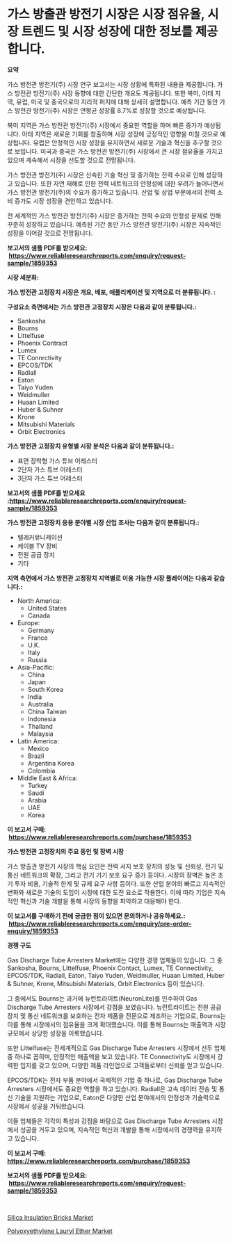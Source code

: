 <p><h1>가스 방출관 방전기 시장은 시장 점유율, 시장 트렌드 및 시장 성장에 대한 정보를 제공합니다.</h1></p><p><strong>요약</strong></p>
<p><p>가스 방전관 방전기(주) 시장 연구 보고서는 시장 상황에 특화된 내용을 제공합니다. 가스 방전관 방전기(주) 시장 동향에 대한 간단한 개요도 제공됩니다. 또한 북미, 아태 지역, 유럽, 미국 및 중국으로의 지리적 퍼지에 대해 상세히 설명합니다. 예측 기간 동안 가스 방전관 방전기(주) 시장은 연평균 성장률 8.7%로 성장할 것으로 예상됩니다.</p><p>북미 지역은 가스 방전관 방전기(주) 시장에서 중요한 역할을 하며 빠른 증가가 예상됩니다. 아태 지역은 새로운 기회를 창출하며 시장 성장에 긍정적인 영향을 미칠 것으로 예상됩니다. 유럽은 안정적인 시장 성장을 유지하면서 새로운 기술과 혁신을 추구할 것으로 보입니다. 미국과 중국은 가스 방전관 방전기(주) 시장에서 큰 시장 점유율을 가지고 있으며 계속해서 시장을 선도할 것으로 전망됩니다.</p><p>가스 방전관 방전기(주) 시장은 신속한 기술 혁신 및 증가하는 전력 수요로 인해 성장하고 있습니다. 또한 자연 재해로 인한 전력 네트워크의 안정성에 대한 우려가 늘어나면서 가스 방전관 방전기(주)의 수요가 증가하고 있습니다. 산업 및 상업 부문에서의 전력 소비 증가도 시장 성장을 견인하고 있습니다.</p><p>전 세계적인 가스 방전관 방전기(주) 시장은 증가하는 전력 수요와 안정성 문제로 인해 꾸준히 성장하고 있습니다. 예측된 기간 동안 가스 방전관 방전기(주) 시장은 지속적인 성장을 이어갈 것으로 전망됩니다.</p></p>
<p><strong>보고서의 샘플 PDF를 받으세요: &nbsp;<a href="https://www.reliableresearchreports.com/enquiry/request-sample/1859353">https://www.reliableresearchreports.com/enquiry/request-sample/1859353</a></strong></p>
<p><strong>시장 세분화:</strong></p>
<p><strong> 가스 방전관 고정장치 시장은 개요, 배포, 애플리케이션 및 지역으로 더 분류됩니다. :</strong></p>
<p><strong>구성요소 측면에서는 가스 방전관 고정장치 시장은 다음과 같이 분류됩니다.:</strong></p>
<p><ul><li>Sankosha</li><li>Bourns</li><li>Littelfuse</li><li>Phoenix Contract</li><li>Lumex</li><li>TE Connrctivity</li><li>EPCOS/TDK</li><li>Radiall</li><li>Eaton</li><li>Taiyo Yuden</li><li>Weidmuller</li><li>Huaan Limited</li><li>Huber & Suhner</li><li>Krone</li><li>Mitsubishi Materials</li><li>Orbit Electronics</li></ul></p>
<p><strong> 가스 방전관 고정장치 유형별 시장 분석은 다음과 같이 분류됩니다.:</strong></p>
<p><ul><li>표면 장착형 가스 튜브 어레스터</li><li>2단자 가스 튜브 어레스터</li><li>3단자 가스 튜브 어레스터</li></ul></p>
<p><strong>보고서의 샘플 PDF를 받으세요 :<a href="https://www.reliableresearchreports.com/enquiry/request-sample/1859353">https://www.reliableresearchreports.com/enquiry/request-sample/1859353</a></strong></p>
<p><strong> 가스 방전관 고정장치 응용 분야별 시장 산업 조사는 다음과 같이 분류됩니다.:</strong></p>
<p><ul><li>텔레커뮤니케이션</li><li>케이블 TV 장비</li><li>전원 공급 장치</li><li>기타</li></ul></p>
<p><strong>지역 측면에서 가스 방전관 고정장치 지역별로 이용 가능한 시장 플레이어는 다음과 같습니다.:</strong></p>
<p><ul>
    <li>
        North America:
        <ul>
            <li>United States</li>
            <li>Canada</li>
        </ul>
    </li>
    <li>
        Europe:
        <ul>
            <li>Germany</li>
            <li>France</li>
            <li>U.K.</li>
            <li>Italy</li>
            <li>Russia</li>
        </ul>
    </li>
    <li>
        Asia-Pacific:
        <ul>
            <li>China</li>
            <li>Japan</li>
            <li>South Korea</li>
            <li>India</li>
            <li>Australia</li>
            <li>China Taiwan</li>
            <li>Indonesia</li>
            <li>Thailand</li>
            <li>Malaysia</li>
        </ul>
    </li>
    <li>
        Latin America:
        <ul>
            <li>Mexico</li>
            <li>Brazil</li>
            <li>Argentina Korea</li>
            <li>Colombia</li>
        </ul>
    </li>
    <li>
        Middle East & Africa:
        <ul>
            <li>Turkey</li>
            <li>Saudi</li>
            <li>Arabia</li>
            <li>UAE</li>
            <li>Korea</li>
        </ul>
    </li>
    </ul></p>
<p><strong>이 보고서 구매: &nbsp;<a href="https://www.reliableresearchreports.com/purchase/1859353">https://www.reliableresearchreports.com/purchase/1859353</a></strong></p>
<p><strong>가스 방전관 고정장치의 주요 동인 및 장벽 시장</strong></p>
<p><p>가스 방출관 방전기 시장의 핵심 요인은 전력 서지 보호 장치의 성능 및 신뢰성, 전기 및 통신 네트워크의 확장, 그리고 전기 기기 보호 요구 증가 등이다. 시장의 장벽은 높은 초기 투자 비용, 기술적 한계 및 규제 요구 사항 등이다. 또한 산업 분야의 빠르고 지속적인 변화와 새로운 기술의 도입이 시장에 대한 도전 요소로 작용한다. 이에 따라 기업은 지속적인 혁신과 기술 개발을 통해 시장의 동향을 파악하고 대응해야 한다.</p></p>
<p><strong>이 보고서를 구매하기 전에 궁금한 점이 있으면 문의하거나 공유하세요.: &nbsp;<a href="https://www.reliableresearchreports.com/enquiry/pre-order-enquiry/1859353">https://www.reliableresearchreports.com/enquiry/pre-order-enquiry/1859353</a></strong></p>
<p><strong>경쟁 구도</strong></p>
<p><p>Gas Discharge Tube Arresters Market에는 다양한 경쟁 업체들이 있습니다. 그 중 Sankosha, Bourns, Littelfuse, Phoenix Contact, Lumex, TE Connectivity, EPCOS/TDK, Radiall, Eaton, Taiyo Yuden, Weidmuller, Huaan Limited, Huber & Suhner, Krone, Mitsubishi Materials, Orbit Electronics 등이 있습니다.</p><p>그 중에서도 Bourns는 과거에 뉴런트라이트(NeuronLite)를 인수하여 Gas Discharge Tube Arresters 시장에서 강점을 보였습니다. 뉴런트라이트는 전원 공급 장치 및 통신 네트워크를 보호하는 전자 제품을 전문으로 제조하는 기업으로, Bourns는 이를 통해 시장에서의 점유율을 크게 확대했습니다. 이를 통해 Bourns는 매출액과 시장규모에서 상당한 성장을 이룩했습니다.</p><p>또한 Littelfuse는 전세계적으로 Gas Discharge Tube Arresters 시장에서 선두 업체 중 하나로 꼽히며, 안정적인 매출액을 보고 있습니다. TE Connectivity도 시장에서 강력한 입지를 갖고 있으며, 다양한 제품 라인업으로 고객들로부터 신뢰를 얻고 있습니다.</p><p>EPCOS/TDK는 전자 부품 분야에서 국제적인 기업 중 하나로, Gas Discharge Tube Arresters 시장에서도 중요한 역할을 하고 있습니다. Radiall은 고속 데이터 전송 및 통신 기술을 지원하는 기업으로, Eaton은 다양한 산업 분야에서의 안정성과 기술력으로 시장에서 성공을 거둬왔습니다.</p><p>이들 업체들은 각각의 특성과 강점을 바탕으로 Gas Discharge Tube Arresters 시장에서 성공을 거두고 있으며, 지속적인 혁신과 개발을 통해 시장에서의 경쟁력을 유지하고 있습니다.</p></p>
<p><strong>이 보고서 구매: &nbsp; <a href="https://www.reliableresearchreports.com/purchase/1859353">https://www.reliableresearchreports.com/purchase/1859353</a></strong></p>
<p><strong>보고서의 샘플 PDF를 받으세요: &nbsp;<a href="https://www.reliableresearchreports.com/enquiry/request-sample/1859353">https://www.reliableresearchreports.com/enquiry/request-sample/1859353</a></strong><strong></strong></p>
<p>&nbsp;</p>
<p><p><a href="https://github.com/Hazelklievgspy6vdcsmu106w/Market-Research-Report-List-1/blob/main/silica-insulation-bricks-market.md">Silica Insulation Bricks Market</a></p><p><a href="https://picayune-night-cbd.notion.site/Polyoxyethylene-Lauryl-Ether-Market-Research-Report-Reveals-The-Latest-Trends-And-Opportunities-of-t-106833ddc22b4b5d83affd81a883e458">Polyoxyethylene Lauryl Ether Market</a></p></p>